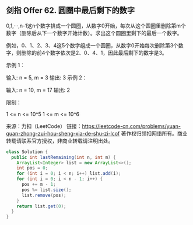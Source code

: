 ## 剑指 Offer 62. 圆圈中最后剩下的数字

0,1,···,n-1这n个数字排成一个圆圈，从数字0开始，每次从这个圆圈里删除第m个数字（删除后从下一个数字开始计数）。求出这个圆圈里剩下的最后一个数字。

例如，0、1、2、3、4这5个数字组成一个圆圈，从数字0开始每次删除第3个数字，则删除的前4个数字依次是2、0、4、1，因此最后剩下的数字是3。

 

示例 1：

输入: n = 5, m = 3
输出: 3
示例 2：

输入: n = 10, m = 17
输出: 2


限制：

1 <= n <= 10^5
1 <= m <= 10^6

来源：力扣（LeetCode）
链接：https://leetcode-cn.com/problems/yuan-quan-zhong-zui-hou-sheng-xia-de-shu-zi-lcof
著作权归领扣网络所有。商业转载请联系官方授权，非商业转载请注明出处。

```java
class Solution {
  public int lastRemaining(int n, int m) {
    ArrayList<Integer> list = new ArrayList<>();
    int pos = 0;
    for (int i = 0; i < n; i++) list.add(i);
    for (int i = 0; i < n - 1; i++) {
      pos += m - 1;
      pos %= list.size();
      list.remove(pos);
    }
    return list.get(0);
  }
}
```

